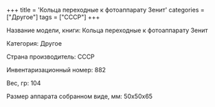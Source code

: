 +++
title = 'Кольца переходные к фотоаппарату Зенит'
categories = ["Другое"]
tags = ["СССР"]
+++

Название модели, книги: Кольца переходные к фотоаппарату Зенит

Категория: Другое

Страна производитель: СССР

Инвентаризационный номер: 882

Вес, гр: 104

Размер аппарата  собранном виде, мм: 50х50х65


